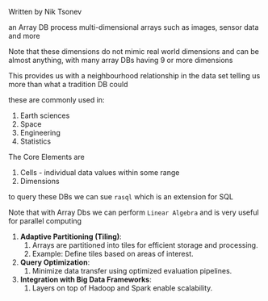 Written by Nik Tsonev

an Array DB process multi-dimensional arrays such as images, sensor data and more 

Note that these dimensions do not mimic real world dimensions and can be almost anything, with many array DBs having 9 or more dimensions 

This provides us with a neighbourhood relationship in the data set telling us more than what a tradition DB could

these are commonly used in:
1. Earth sciences 
2. Space
3. Engineering
4. Statistics 


The Core Elements are 
1. Cells - individual data values within some range
2. Dimensions

to query these DBs we can sue `rasql` which is an extension for SQL 

Note that with Array Dbs we can perform `Linear Algebra` and is very useful for parallel computing  

1. **Adaptive Partitioning (Tiling)**:
	1. Arrays are partitioned into tiles for efficient storage and processing.
	2. Example: Define tiles based on areas of interest.
2. **Query Optimization**:
	1. Minimize data transfer using optimized evaluation pipelines.
3. **Integration with Big Data Frameworks**:
	1. Layers on top of Hadoop and Spark enable scalability.


